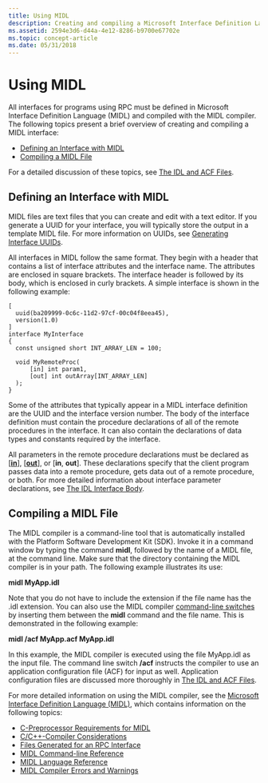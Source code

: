```yaml
---
title: Using MIDL
description: Creating and compiling a Microsoft Interface Definition Language (MIDL) interface and Remote Procedure Call (RPC).
ms.assetid: 2594e3d6-d44a-4e12-8286-b9700e67702e
ms.topic: concept-article
ms.date: 05/31/2018
---
```


# Using MIDL

All interfaces for programs using RPC must be defined in Microsoft Interface Definition Language (MIDL) and compiled with the MIDL compiler. The following topics present a brief overview of creating and compiling a MIDL interface:

-   [Defining an Interface with MIDL](#defining-an-interface-with-midl)
-   [Compiling a MIDL File](#compiling-a-midl-file)

For a detailed discussion of these topics, see [The IDL and ACF Files](the-idl-and-acf-files.md).

## Defining an Interface with MIDL

MIDL files are text files that you can create and edit with a text editor. If you generate a UUID for your interface, you will typically store the output in a template MIDL file. For more information on UUIDs, see [Generating Interface UUIDs](generating-interface-uuids.md).

All interfaces in MIDL follow the same format. They begin with a header that contains a list of interface attributes and the interface name. The attributes are enclosed in square brackets. The interface header is followed by its body, which is enclosed in curly brackets. A simple interface is shown in the following example:

``` syntax
[
  uuid(ba209999-0c6c-11d2-97cf-00c04f8eea45),
  version(1.0)
]
interface MyInterface
{
  const unsigned short INT_ARRAY_LEN = 100;

  void MyRemoteProc( 
      [in] int param1,
      [out] int outArray[INT_ARRAY_LEN]
  );
}
```

Some of the attributes that typically appear in a MIDL interface definition are the UUID and the interface version number. The body of the interface definition must contain the procedure declarations of all of the remote procedures in the interface. It can also contain the declarations of data types and constants required by the interface.

All parameters in the remote procedure declarations must be declared as \[[**in**](/windows/desktop/Midl/in)\], \[[**out**](/windows/desktop/Midl/out-idl)\], or \[**in**, **out**\]. These declarations specify that the client program passes data into a remote procedure, gets data out of a remote procedure, or both. For more detailed information about interface parameter declarations, see [The IDL Interface Body](the-idl-interface-body.md).

## Compiling a MIDL File

The MIDL compiler is a command-line tool that is automatically installed with the Platform Software Development Kit (SDK). Invoke it in a command window by typing the command **midl**, followed by the name of a MIDL file, at the command line. Make sure that the directory containing the MIDL compiler is in your path. The following example illustrates its use:

**midl MyApp.idl**

Note that you do not have to include the extension if the file name has the .idl extension. You can also use the MIDL compiler [command-line switches](/windows/desktop/Midl/midl-command-line-reference) by inserting them between the **midl** command and the file name. This is demonstrated in the following example:

**midl /acf MyApp.acf MyApp.idl**

In this example, the MIDL compiler is executed using the file MyApp.idl as the input file. The command line switch **/acf** instructs the compiler to use an application configuration file (ACF) for input as well. Application configuration files are discussed more thoroughly in [The IDL and ACF Files](the-idl-and-acf-files.md).

For more detailed information on using the MIDL compiler, see the [Microsoft Interface Definition Language (MIDL)](/windows/desktop/Midl/midl-start-page), which contains information on the following topics:

-   [C-Preprocessor Requirements for MIDL](/windows/desktop/Midl/c-preprocessor-requirements-for-midl)
-   [C/C++-Compiler Considerations](/windows/desktop/Midl/c-c-compiler-considerations)
-   [Files Generated for an RPC Interface](/windows/desktop/Midl/files-generated-for-an-rpc-interface)
-   [MIDL Command-line Reference](/windows/desktop/Midl/midl-command-line-reference)
-   [MIDL Language Reference](/windows/desktop/Midl/midl-language-reference)
-   [MIDL Compiler Errors and Warnings](/windows/desktop/Midl/midl-compiler-errors-and-warnings)

 

 
